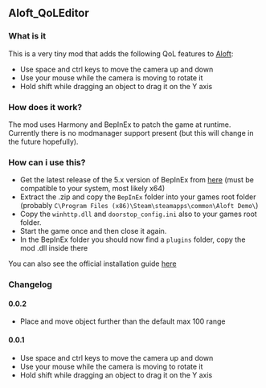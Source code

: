 ## Aloft_QoLEditor

### What is it
This is a very tiny mod that adds the following QoL features to [Aloft](https://store.steampowered.com/app/1660080/Aloft/):
- Use space and ctrl keys to move the camera up and down
- Use your mouse while the camera is moving to rotate it
- Hold shift while dragging an object to drag it on the Y axis

### How does it work?
The mod uses Harmony and BepInEx to patch the game at runtime. Currently there is no modmanager support present (but this will change in the future hopefully).

### How can i use this?
- Get the latest release of the 5.x version of BepInEx from [here](https://github.com/BepInEx/BepInEx/releases) (must be compatible to your system, most likely x64)
- Extract the .zip and copy the `BepInEx` folder into your games root folder (probably `C\Program Files (x86)\Steam\steamapps\common\Aloft Demo\`)
- Copy the `winhttp.dll` and `doorstop_config.ini` also to your games root folder.
- Start the game once and then close it again.
- In the BepInEx folder you should now find a `plugins` folder, copy the mod .dll inside there

You can also see the official installation guide [here](https://github.com/BepInEx/BepInEx/wiki/Installation)

### Changelog

#### 0.0.2
- Place and move object further than the default max 100 range

#### 0.0.1
- Use space and ctrl keys to move the camera up and down
- Use your mouse while the camera is moving to rotate it
- Hold shift while dragging an object to drag it on the Y axis